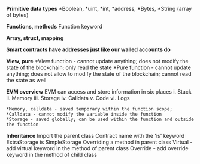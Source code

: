 __Primitive data  types__
	*Boolean, 
	*uint,
	*int, 
	*address, 
	*Bytes,
	*String (array of bytes)

**Functions, methods**
	Function keyword
	
**Array, struct, mapping**
	
**Smart contracts have addresses just like our walled accounts do**

**View, pure**
	*View function - cannot update anything; does not modify the state of the blockchain; only read the state 
	*Pure function - cannot update anything; does not allow to modify the state of the blockchain; cannot read the state as well
	
**EVM overview**
	EVM can access and store information in six places
			i. Stack
			ii. Memory
			iii. Storage
			iv. Calldata
			v. Code
			vi. Logs
		
	*Memory, calldata - saved temporary within the function scope; 
	*Calldata - cannot modify the variable inside the function
	*Storage - saved globally; can be used within the function and outside the function

**Inheritance**
	Import the parent class
	Contract name with the 'is' keyword
		ExtraStorage is SimpleStorage
	Overriding a method in parent class
		Virtual - add virtual keyword in the method of parent class
		Override - add override keyword in the method of child class
